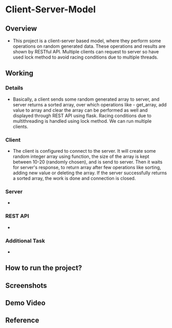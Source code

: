 # Client-Server-Model
## Overview

- This project is a client-server based model, where they perform some operations on random generated data. These operations and results are shown by RESTful API. Multiple clients can request to server so have used lock method to avoid racing conditions due to multiple threads. 


## Working 

### Details

- Basically, a client sends some random generated array to server, and server returns a sorted array, over which operations like - get_array, add value to array and clear the array can be performed as well and displayed through REST API using flask. Racing conditions due to multithreading is handled using lock method. We can run multiple clients. 

### Client 

-  The client is configured to connect to the server. It will create some random integer array using function, the size of the array is kept between 10-20 (randomly chosen), and is send to server. Then it waits for server's response, to return array after few operations like sorting, adding new value or deleting the array. If the server successfully returns a sorted array, the work is done and connection is closed. 

### Server

- 
### REST API

-
### Additional Task

-

## How to run the project?

## Screenshots

## Demo Video

## Reference

